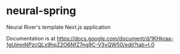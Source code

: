 # neural-spring
Neural River's template Next.js application

Documentation is at https://docs.google.com/document/d/1KHkraa-1gUimnNPzcQLx9hpZ2O6NfZ7ng9C-V3yQW50/edit?tab=t.0
